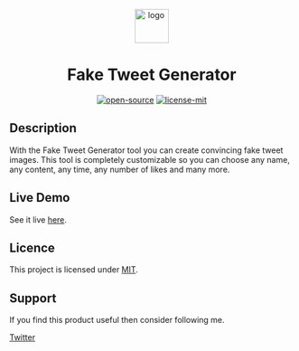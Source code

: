 <p align="center">
  <a href="https://shashiirk.github.io/fake-tweet-generator">
    <img alt="logo" src="assets/logo.svg" width="60" />
  </a>
</p>
<h1 align="center">
  Fake Tweet Generator
</h1>

<p align="center"><a href="https://en.wikipedia.org/wiki/Open_source"><img alt="open-source" src="https://img.shields.io/badge/OPEN-SOURCE-C13D3B?style=for-the-badge&labelColor=EA4761"></a> <a href="https://choosealicense.com/licenses/mit"><img alt="license-mit" src="https://img.shields.io/badge/LICENSE-MIT-D15E28?style=for-the-badge&labelColor=E36D26">
</a></p>

## Description

With the Fake Tweet Generator tool you can create convincing fake tweet images. This tool is completely customizable so you can choose any name, any content, any time, any number of likes and many more.

## Live Demo

See it live [here](https://ishre.github.io/tweet-generator).

## Licence

This project is licensed under [MIT](LICENSE).

## Support

If you find this product useful then consider following me.

<a href="https://twitter.com/ishreyash_dubey">Twitter</a>
